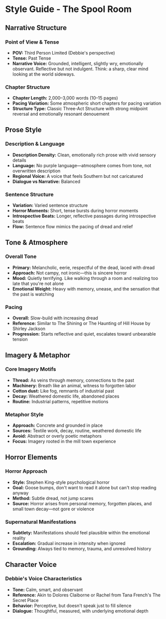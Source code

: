 # Style Guide - The Spool Room

## Narrative Structure

### Point of View & Tense
- **POV:** Third Person Limited (Debbie's perspective)
- **Tense:** Past Tense
- **Narrative Voice:** Grounded, intelligent, slightly wry, emotionally observant. Reflective but not indulgent. Think: a sharp, clear mind looking at the world sideways.

### Chapter Structure
- **Chapter Length:** 2,000–3,000 words (10–15 pages)
- **Pacing Variation:** Some atmospheric short chapters for pacing variation
- **Structure Type:** Classic Three-Act Structure with strong midpoint reversal and emotionally resonant denouement

## Prose Style

### Description & Language
- **Description Density:** Clean, emotionally rich prose with vivid sensory details
- **Language:** No purple language—atmosphere comes from tone, not overwritten description
- **Regional Voice:** A voice that feels Southern but not caricatured
- **Dialogue vs Narrative:** Balanced

### Sentence Structure
- **Variation:** Varied sentence structure
- **Horror Moments:** Short, tense bursts during horror moments
- **Introspective Beats:** Longer, reflective passages during introspective beats
- **Flow:** Sentence flow mimics the pacing of dread and relief

## Tone & Atmosphere

### Overall Tone
- **Primary:** Melancholic, eerie, respectful of the dead, laced with dread
- **Approach:** Not campy, not ironic—this is sincere horror
- **Mood:** Quietly terrifying. Like walking through a room and realizing too late that you're not alone
- **Emotional Weight:** Heavy with memory, unease, and the sensation that the past is watching

### Pacing
- **Overall:** Slow-build with increasing dread
- **Reference:** Similar to The Shining or The Haunting of Hill House by Shirley Jackson
- **Progression:** Starts reflective and quiet, escalates toward unbearable tension

## Imagery & Metaphor

### Core Imagery Motifs
- **Thread:** As veins through memory, connections to the past
- **Machinery:** Breath like an animal, witness to forgotten labor
- **Cotton dust:** Like fog, remnants of industrial past
- **Decay:** Weathered domestic life, abandoned places
- **Routine:** Industrial patterns, repetitive motions

### Metaphor Style
- **Approach:** Concrete and grounded in place
- **Sources:** Textile work, decay, routine, weathered domestic life
- **Avoid:** Abstract or overly poetic metaphors
- **Focus:** Imagery rooted in the mill town experience

## Horror Elements

### Horror Approach
- **Style:** Stephen King-style psychological horror
- **Goal:** Goose bumps, don't want to read it alone but can't stop reading anyway
- **Method:** Subtle dread, not jump scares
- **Source:** Horror arises from personal memory, forgotten places, and small town decay—not gore or violence

### Supernatural Manifestations
- **Subtlety:** Manifestations should feel plausible within the emotional reality
- **Escalation:** Gradual increase in intensity when ignored
- **Grounding:** Always tied to memory, trauma, and unresolved history

## Character Voice

### Debbie's Voice Characteristics
- **Tone:** Calm, smart, and observant
- **Reference:** Akin to Dolores Claiborne or Rachel from Tana French's The Secret Place
- **Behavior:** Perceptive, but doesn't speak just to fill silence
- **Dialogue:** Thoughtful, measured, with underlying emotional depth 